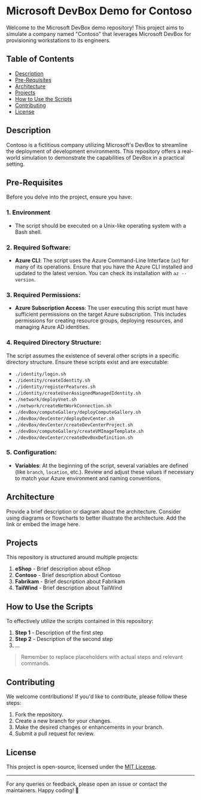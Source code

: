 # Microsoft DevBox Demo for Contoso

Welcome to the Microsoft DevBox demo repository! This project aims to simulate a company named "Contoso" that leverages Microsoft DevBox for provisioning workstations to its engineers.

## Table of Contents

- [Description](#description)
- [Pre-Requisites](#pre-requisites)
- [Architecture](#architecture)
- [Projects](#projects)
- [How to Use the Scripts](#how-to-use-the-scripts)
- [Contributing](#contributing)
- [License](#license)

## Description

Contoso is a fictitious company utilizing Microsoft's DevBox to streamline the deployment of development environments. This repository offers a real-world simulation to demonstrate the capabilities of DevBox in a practical setting.

## Pre-Requisites

Before you delve into the project, ensure you have:

### 1. Environment
- The script should be executed on a Unix-like operating system with a Bash shell.
  
### 2. Required Software:
- **Azure CLI**: The script uses the Azure Command-Line Interface (`az`) for many of its operations. Ensure that you have the Azure CLI installed and updated to the latest version. You can check its installation with `az --version`.

### 3. Required Permissions:
- **Azure Subscription Access**: The user executing this script must have sufficient permissions on the target Azure subscription. This includes permissions for creating resource groups, deploying resources, and managing Azure AD identities.

### 4. Required Directory Structure:
The script assumes the existence of several other scripts in a specific directory structure. Ensure these scripts exist and are executable:
  
- `./identity/login.sh`
- `./identity/createIdentity.sh`
- `./identity/registerFeatures.sh`
- `./identity/createUserAssignedManagedIdentity.sh`
- `./network/deployVnet.sh`
- `./network/createNetWorkConnection.sh`
- `./devBox/computeGallery/deployComputeGallery.sh`
- `./devBox/devCenter/deployDevCenter.sh`
- `./devBox/devCenter/createDevCenterProject.sh`
- `./devBox/computeGallery/createVMImageTemplate.sh`
- `./devBox/devCenter/createDevBoxDefinition.sh`

### 5. Configuration:
- **Variables**: At the beginning of the script, several variables are defined (like `branch`, `location`, etc.). Review and adjust these values if necessary to match your Azure environment and naming conventions.

## Architecture

Provide a brief description or diagram about the architecture. Consider using diagrams or flowcharts to better illustrate the architecture. Add the link or embed the image here.

## Projects

This repository is structured around multiple projects:

1. **eShop** - Brief description about eShop
2. **Contoso** - Brief description about Contoso
3. **Fabrikam** - Brief description about Fabrikam
4. **TailWind** - Brief description about TailWind

## How to Use the Scripts

To effectively utilize the scripts contained in this repository:

1. **Step 1** - Description of the first step
2. **Step 2** - Description of the second step
3. ...

> Remember to replace placeholders with actual steps and relevant commands.

## Contributing

We welcome contributions! If you'd like to contribute, please follow these steps:

1. Fork the repository.
2. Create a new branch for your changes.
3. Make the desired changes or enhancements in your branch.
4. Submit a pull request for review.

## License

This project is open-source, licensed under the [MIT License](LICENSE).

---

For any queries or feedback, please open an issue or contact the maintainers. Happy coding! 🚀
